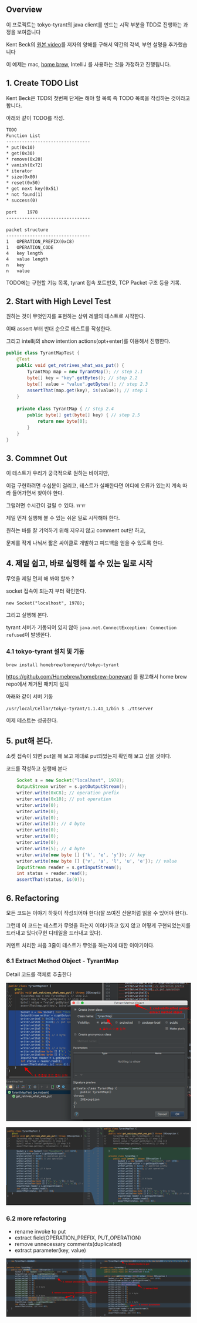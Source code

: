 ## Overview

이 프로젝트는 tokyo-tyrant의 java client를 만드는 시작 부분을 TDD로 진행하는 과정을 보여줍니다

Kent Beck의 [원본 video](http://pragprog.com/screencasts/v-kbtdd/test-driven-development)를 저자의 양해를 구해서 약간의 각색, 부연 설명을 추가했습니다

이 예제는 mac, [home brew](https://github.com/Homebrew/brew), IntelliJ 를 사용하는 것을 가정하고 진행됩니다.

## 1. Create TODO List

Kent Beck은 TDD의 첫번째 단계는 해야 할 목록 즉 TODO 목록을 작성하는 것이라고 합니다.

아래와 같이 TODO를 작성.

```language
TODO
Function List
--------------------------------
* put(0x10)
* get(0x30)
* remove(0x20)
* vanish(0x72)
* iterator
* size(0x80)
* reset(0x50)
* get next key(0x51)
* not found(1)
* success(0)

port    1978
--------------------------------

packet structure
--------------------------------
1   OPERATION_PREFIX(0xC8)
1   OPERATION_CODE
4   key length
4   value length
n   key
n   value
```

TODO에는 구현할 기능 목록, tyrant 접속 포트번호, TCP Packet 구조 등을 기록.

## 2. Start with High Level Test

원하는 것이 무엇인지를 표현하는 상위 레벨의 테스트로 시작한다.

이때 assert 부터 반대 순으로 테스트를 작성한다.

그리고 intellij의 show intention actions(opt+enter)를 이용해서 진행한다.

```java
public class TyrantMapTest {
	@Test
	public void get_retrives_what_was_put() {
		TyrantMap map = new TyrantMap(); // step 2.1
		byte[] key = "key".getBytes(); // step 2.2
		byte[] value = "value".getBytes(); // step 2.3
		assertThat(map.get(key), is(value)); // step 1
	}

	private class TyrantMap { // step 2.4
		public byte[] get(byte[] key) { // step 2.5
			return new byte[0];
		}
	}
}
```

## 3. Commnet Out

이 테스트가 우리가 궁극적으로 원하는 바이지만,

이걸 구현하려면 수십분이 걸리고, 테스트가 실패한다면 어디에 오류가 있는지 계속 따라 들어가면서 찾아야 한다.

그럴려면 수시간이 걸릴 수 있다. ㅠㅠ

제일 먼저 실행해 볼 수 있는 쉬운 일로 시작해야 한다.

원하는 바를 잘 기억하기 위해 지우지 않고 comment out만 하고,

문제를 작게 나눠서 짧은 싸이클로 개발하고 피드백을 얻을 수 있도록 한다.

## 4. 제일 쉽고, 바로 실행해 볼 수 있는 일로 시작

무엇을 제일 먼저 해 봐야 할까 ?

socket 접속이 되는지 부터 확인한다.

`new Socket("localhost", 1978);`

그리고 실행해 본다.

tyrant 서버가 기동되어 있지 않아 `java.net.ConnectException: Connection refused`이 발생한다.

### 4.1 tokyo-tyrant 설치 및 기동

`brew install homebrew/boneyard/tokyo-tyrant`

https://github.com/Homebrew/homebrew-boneyard 를 참고해서 home brew repo에서 제거된 패키지 설치 

아래와 같이 서버 기동

`/usr/local/Cellar/tokyo-tyrant/1.1.41_1/bin $ ./ttserver`

이제 테스트는 성공한다.

## 5. put해 본다.

소켓 접속이 되면 put을 해 보고 제대로 put되었는지 확인해 보고 싶을 것이다.

코드를 작성하고 실행해 본다

```java
	Socket s = new Socket("localhost", 1978);
	OutputStream writer = s.getOutputStream();
	writer.write(0xC8); // operation prefix
	writer.write(0x10); // put operation
	writer.write(0);
	writer.write(0);
	writer.write(0);
	writer.write(3); // 4 byte
	writer.write(0);
	writer.write(0);
	writer.write(0);
	writer.write(5); // 4 byte
	writer.write(new byte [] {'k', 'e', 'y'}); // key
	writer.write(new byte [] {'v', 'a', 'l', 'u', 'e'}); // value
	InputStream reader = s.getInputStream();
	int status = reader.read();
	assertThat(status, is(0));
```
## 6. Refactoring

모든 코드는 이야기 하듯이 작성되어야 한다(잘 쓰여진 산문처럼 읽을 수 있어야 한다).

그런데 이 코드는 테스트가 무엇을 하는지 이야기하고 있지 않고 어떻게 구현되었는지를 드러내고 있다(구현 디테일을 드러내고 있다).

커멘트 처리한 처음 3줄이 테스트가 무엇을 하는지에 대한 이야기이다.

### 6.1 Extract Method Object - TyrantMap

Detail 코드를 객체로 추출한다

![](img/extract-method-object.png)

![](img/after-extract-method-object.png)

### 6.2 more refactoring

- rename invoke to put
- extract field(OPERATION_PREFIX, PUT_OPERATION)
- remove unnecessary comments(duplicated)
- extract parameter(key, value)

![](img/rename-extract-fields-parameters.png)

